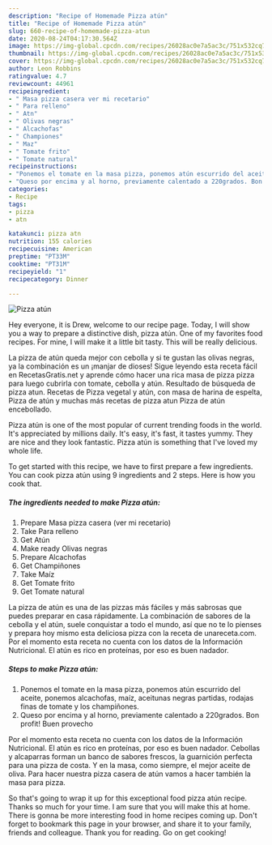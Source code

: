 ```yaml
---
description: "Recipe of Homemade Pizza atún"
title: "Recipe of Homemade Pizza atún"
slug: 660-recipe-of-homemade-pizza-atun
date: 2020-08-24T04:17:30.564Z
image: https://img-global.cpcdn.com/recipes/26028ac0e7a5ac3c/751x532cq70/pizza-atun-foto-principal.jpg
thumbnail: https://img-global.cpcdn.com/recipes/26028ac0e7a5ac3c/751x532cq70/pizza-atun-foto-principal.jpg
cover: https://img-global.cpcdn.com/recipes/26028ac0e7a5ac3c/751x532cq70/pizza-atun-foto-principal.jpg
author: Leon Robbins
ratingvalue: 4.7
reviewcount: 44961
recipeingredient:
- " Masa pizza casera ver mi recetario"
- " Para relleno"
- " Atn"
- " Olivas negras"
- " Alcachofas"
- " Championes"
- " Maz"
- " Tomate frito"
- " Tomate natural"
recipeinstructions:
- "Ponemos el tomate en la masa pizza, ponemos atún escurrido del aceite, ponemos alcachofas, maíz, aceitunas negras partidas, rodajas finas de tomate y los champiñones."
- "Queso por encima y al horno, previamente calentado a 220grados. Bon profit! Buen provecho"
categories:
- Recipe
tags:
- pizza
- atn

katakunci: pizza atn 
nutrition: 155 calories
recipecuisine: American
preptime: "PT33M"
cooktime: "PT31M"
recipeyield: "1"
recipecategory: Dinner

---
```



![Pizza atún](https://img-global.cpcdn.com/recipes/26028ac0e7a5ac3c/751x532cq70/pizza-atun-foto-principal.jpg)

Hey everyone, it is Drew, welcome to our recipe page. Today, I will show you a way to prepare a distinctive dish, pizza atún. One of my favorites food recipes. For mine, I will make it a little bit tasty. This will be really delicious.

La pizza de atún queda mejor con cebolla y si te gustan las olivas negras, ya la combinación es un ¡manjar de dioses! Sigue leyendo esta receta fácil en RecetasGratis.net y aprende cómo hacer una rica masa de pizza pizza para luego cubrirla con tomate, cebolla y atún. Resultado de búsqueda de pizza atun. Recetas de Pizza vegetal y atún, con masa de harina de espelta, Pizza de atún y muchas más recetas de pizza atun Pizza de atún encebollado.

Pizza atún is one of the most popular of current trending foods in the world. It's appreciated by millions daily. It's easy, it's fast, it tastes yummy. They are nice and they look fantastic. Pizza atún is something that I've loved my whole life.


To get started with this recipe, we have to first prepare a few ingredients. You can cook pizza atún using 9 ingredients and 2 steps. Here is how you cook that.

<!--inarticleads1-->

##### The ingredients needed to make Pizza atún:

1. Prepare  Masa pizza casera (ver mi recetario)
1. Take  Para relleno
1. Get  Atún
1. Make ready  Olivas negras
1. Prepare  Alcachofas
1. Get  Champiñones
1. Take  Maíz
1. Get  Tomate frito
1. Get  Tomate natural


La pizza de atún es una de las pizzas más fáciles y más sabrosas que puedes preparar en casa rápidamente. La combinación de sabores de la cebolla y el atún, suele conquistar a todo el mundo, así que no te lo pienses y prepara hoy mismo esta deliciosa pizza con la receta de unareceta.com. Por el momento esta receta no cuenta con los datos de la Información Nutricional. El atún es rico en proteínas, por eso es buen nadador. 

<!--inarticleads2-->

##### Steps to make Pizza atún:

1. Ponemos el tomate en la masa pizza, ponemos atún escurrido del aceite, ponemos alcachofas, maíz, aceitunas negras partidas, rodajas finas de tomate y los champiñones.
1. Queso por encima y al horno, previamente calentado a 220grados. Bon profit! Buen provecho


Por el momento esta receta no cuenta con los datos de la Información Nutricional. El atún es rico en proteínas, por eso es buen nadador. Cebollas y alcaparras forman un banco de sabores frescos, la guarnición perfecta para una pizza de costa. Y en la masa, como siempre, el mejor aceite de oliva. Para hacer nuestra pizza casera de atún vamos a hacer también la masa para pizza. 

So that's going to wrap it up for this exceptional food pizza atún recipe. Thanks so much for your time. I am sure that you will make this at home. There is gonna be more interesting food in home recipes coming up. Don't forget to bookmark this page in your browser, and share it to your family, friends and colleague. Thank you for reading. Go on get cooking!
